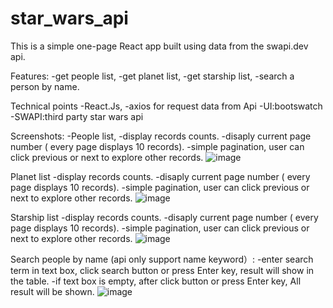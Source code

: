 # star_wars_api
This is a  simple one-page React app built using data from the swapi.dev api. 

Features: 
-get people list, 
-get planet list, 
-get starship list, 
-search a person by name.

Technical points
-React.Js,
-axios for request data from Api
-UI:bootswatch 
-SWAPI:third party star wars api

Screenshots:
-People list,
-display records counts.
-disaply current page number ( every page displays 10 records).
-simple pagination, user can click previous or next to explore other records.
![image](https://user-images.githubusercontent.com/65098066/192466859-65b28fdf-ff1a-4a16-9f6c-98acd6ecb880.png)

Planet list
-display records counts.
-disaply current page number ( every page displays 10 records).
-simple pagination, user can click previous or next to explore other records.
![image](https://user-images.githubusercontent.com/65098066/192467065-3ac92632-c857-4ffb-8668-502e4686a1b4.png)

Starship list
-display records counts.
-disaply current page number ( every page displays 10 records).
-simple pagination, user can click previous or next to explore other records.
![image](https://user-images.githubusercontent.com/65098066/192467274-9f8471e2-5e4f-494e-9e51-627fc432e409.png)

Search people by name (api only support name keyword）:
-enter search term in text box, click search button or press Enter key, result will show in the table.
-if text box is empty, after click button or press Enter key, All result will be shown.
![image](https://user-images.githubusercontent.com/65098066/192467547-9634e23b-0736-4698-b975-3cc95561ccec.png)


